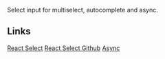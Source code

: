 Select input for multiselect, autocomplete and async.

## Links

[React Select](https://react-select.com/home)
[React Select Github](https://github.com/JedWatson/react-select)
[Async](https://react-select.com/async)

